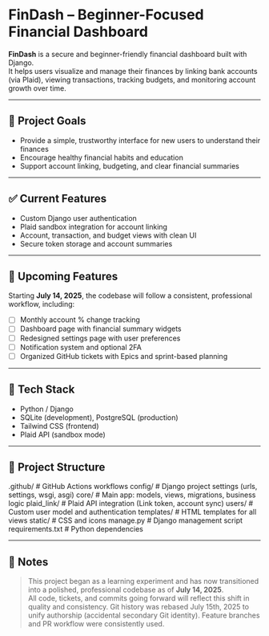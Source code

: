 # FinDash – Beginner-Focused Financial Dashboard

**FinDash** is a secure and beginner-friendly financial dashboard built with Django.  
It helps users visualize and manage their finances by linking bank accounts (via Plaid), viewing transactions, tracking budgets, and monitoring account growth over time.

---

## 📌 Project Goals

- Provide a simple, trustworthy interface for new users to understand their finances
- Encourage healthy financial habits and education
- Support account linking, budgeting, and clear financial summaries

---

## ✅ Current Features

- Custom Django user authentication
- Plaid sandbox integration for account linking
- Account, transaction, and budget views with clean UI
- Secure token storage and account summaries

---

## 🔄 Upcoming Features

Starting **July 14, 2025**, the codebase will follow a consistent, professional workflow, including:

- [ ] Monthly account % change tracking
- [ ] Dashboard page with financial summary widgets
- [ ] Redesigned settings page with user preferences
- [ ] Notification system and optional 2FA
- [ ] Organized GitHub tickets with Epics and sprint-based planning

---

## 🧠 Tech Stack

- Python / Django
- SQLite (development), PostgreSQL (production)
- Tailwind CSS (frontend)
- Plaid API (sandbox mode)

---

## 📁 Project Structure
.github/ # GitHub Actions workflows
config/ # Django project settings (urls, settings, wsgi, asgi)
core/ # Main app: models, views, migrations, business logic
plaid_link/ # Plaid API integration (Link token, account sync)
users/ # Custom user model and authentication
templates/ # HTML templates for all views
static/ # CSS and icons
manage.py # Django management script
requirements.txt # Python dependencies

---

## 💬 Notes

> This project began as a learning experiment and has now transitioned into a polished, professional codebase as of **July 14, 2025**.  
> All code, tickets, and commits going forward will reflect this shift in quality and consistency.
> Git history was rebased July 15th, 2025 to unify authorship (accidental secondary Git identity). Feature branches and PR workflow were consistently used.
